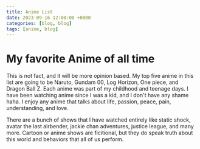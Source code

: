 ```yaml
---
title: Anime List
date: 2023-09-16 12:00:00 +0000
categories: [blog, blog]
tags: [anime, blog]
---
```

# My favorite Anime of all time


This is not fact, and it will be more opinion based. 
My top five anime in this list are going to be Naruto, Gundam 00, Log Horizon, One piece, and Dragon Ball Z. 
Each anime was part of my childhood and teenage days. I have been watching anime since I was a kid, and I don't have any shame haha. 
I enjoy any anime that talks about life, passion, peace, pain, understanding, and love. 

There are a bunch of shows that I have watched entirely like static shock, avatar the last airbender, jackie chan adventures, justice league, and many more. Cartoon or anime shows are ficitional, but they do speak truth about this world and behaviors that all of us perform. 